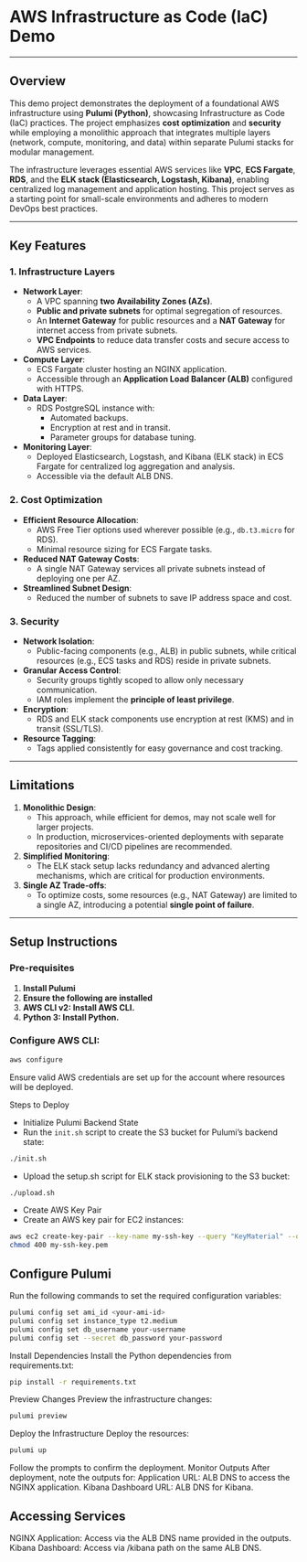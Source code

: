 # **AWS Infrastructure as Code (IaC) Demo**

---

## **Overview**
This demo project demonstrates the deployment of a foundational AWS infrastructure using **Pulumi (Python)**, showcasing Infrastructure as Code (IaC) practices. The project emphasizes **cost optimization** and **security** while employing a monolithic approach that integrates multiple layers (network, compute, monitoring, and data) within separate Pulumi stacks for modular management.

The infrastructure leverages essential AWS services like **VPC**, **ECS Fargate**, **RDS**, and the **ELK stack (Elasticsearch, Logstash, Kibana)**, enabling centralized log management and application hosting. This project serves as a starting point for small-scale environments and adheres to modern DevOps best practices.

---

## **Key Features**

### **1. Infrastructure Layers**
- **Network Layer**:
  - A VPC spanning **two Availability Zones (AZs)**.
  - **Public and private subnets** for optimal segregation of resources.
  - An **Internet Gateway** for public resources and a **NAT Gateway** for internet access from private subnets.
  - **VPC Endpoints** to reduce data transfer costs and secure access to AWS services.
- **Compute Layer**:
  - ECS Fargate cluster hosting an NGINX application.
  - Accessible through an **Application Load Balancer (ALB)** configured with HTTPS.
- **Data Layer**:
  - RDS PostgreSQL instance with:
    - Automated backups.
    - Encryption at rest and in transit.
    - Parameter groups for database tuning.
- **Monitoring Layer**:
  - Deployed Elasticsearch, Logstash, and Kibana (ELK stack) in ECS Fargate for centralized log aggregation and analysis.
  - Accessible via the default ALB DNS.

### **2. Cost Optimization**
- **Efficient Resource Allocation**:
  - AWS Free Tier options used wherever possible (e.g., `db.t3.micro` for RDS).
  - Minimal resource sizing for ECS Fargate tasks.
- **Reduced NAT Gateway Costs**:
  - A single NAT Gateway services all private subnets instead of deploying one per AZ.
- **Streamlined Subnet Design**:
  - Reduced the number of subnets to save IP address space and cost.

### **3. Security**
- **Network Isolation**:
  - Public-facing components (e.g., ALB) in public subnets, while critical resources (e.g., ECS tasks and RDS) reside in private subnets.
- **Granular Access Control**:
  - Security groups tightly scoped to allow only necessary communication.
  - IAM roles implement the **principle of least privilege**.
- **Encryption**:
  - RDS and ELK stack components use encryption at rest (KMS) and in transit (SSL/TLS).
- **Resource Tagging**:
  - Tags applied consistently for easy governance and cost tracking.

---

## **Limitations**
1. **Monolithic Design**:
   - This approach, while efficient for demos, may not scale well for larger projects.
   - In production, microservices-oriented deployments with separate repositories and CI/CD pipelines are recommended.
2. **Simplified Monitoring**:
   - The ELK stack setup lacks redundancy and advanced alerting mechanisms, which are critical for production environments.
3. **Single AZ Trade-offs**:
   - To optimize costs, some resources (e.g., NAT Gateway) are limited to a single AZ, introducing a potential **single point of failure**.

---

## **Setup Instructions**

### **Pre-requisites**
1. **Install Pulumi**
2. **Ensure the following are installed**
3. **AWS CLI v2: Install AWS CLI.**
4. **Python 3: Install Python.**



### **Configure AWS CLI:**
```bash
aws configure
```
Ensure valid AWS credentials are set up for the account where resources will be deployed.

Steps to Deploy
- Initialize Pulumi Backend State
- Run the `init.sh` script to create the S3 bucket for Pulumi’s backend state:
```bash
./init.sh
```

- Upload the setup.sh script for ELK stack provisioning to the S3 bucket:
```bash
./upload.sh
```

- Create AWS Key Pair
- Create an AWS key pair for EC2 instances:
```bash
aws ec2 create-key-pair --key-name my-ssh-key --query "KeyMaterial" --output text > my-ssh-key.pem
chmod 400 my-ssh-key.pem
```

## **Configure Pulumi**
Run the following commands to set the required configuration variables:
```bash
pulumi config set ami_id <your-ami-id>
pulumi config set instance_type t2.medium
pulumi config set db_username your-username
pulumi config set --secret db_password your-password
```
Install Dependencies
Install the Python dependencies from requirements.txt:
```bash
pip install -r requirements.txt
```
Preview Changes
Preview the infrastructure changes:
```bash
pulumi preview
```
Deploy the Infrastructure
Deploy the resources:
```bash
pulumi up
```
Follow the prompts to confirm the deployment.
Monitor Outputs
After deployment, note the outputs for:
Application URL: ALB DNS to access the NGINX application.
Kibana Dashboard URL: ALB DNS for Kibana.

## **Accessing Services**
NGINX Application: Access via the ALB DNS name provided in the outputs.
Kibana Dashboard: Access via /kibana path on the same ALB DNS.

